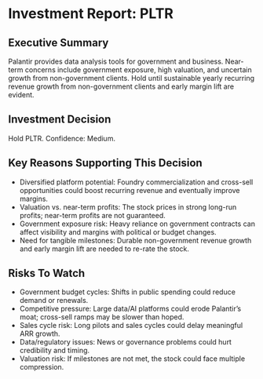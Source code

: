 # Investment Report: PLTR
## Executive Summary
Palantir provides data analysis tools for government and business. Near-term concerns include government exposure, high valuation, and uncertain growth from non-government clients. Hold until sustainable yearly recurring revenue growth from non-government clients and early margin lift are evident.

## Investment Decision
Hold PLTR. Confidence: Medium.

## Key Reasons Supporting This Decision
- Diversified platform potential: Foundry commercialization and cross-sell opportunities could boost recurring revenue and eventually improve margins.
- Valuation vs. near-term profits: The stock prices in strong long-run profits; near-term profits are not guaranteed.
- Government exposure risk: Heavy reliance on government contracts can affect visibility and margins with political or budget changes.
- Need for tangible milestones: Durable non-government revenue growth and early margin lift are needed to re-rate the stock.

## Risks To Watch
- Government budget cycles: Shifts in public spending could reduce demand or renewals.
- Competitive pressure: Large data/AI platforms could erode Palantir’s moat; cross-sell ramps may be slower than hoped.
- Sales cycle risk: Long pilots and sales cycles could delay meaningful ARR growth.
- Data/regulatory issues: News or governance problems could hurt credibility and timing.
- Valuation risk: If milestones are not met, the stock could face multiple compression.